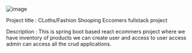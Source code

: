 
![image](https://user-images.githubusercontent.com/53932047/203495435-f4a838e8-8f5d-4b36-89ba-e03fbfe2b845.png)



Project title : CLoths/Fashion Shooping Eccomers fullstack project

Description :     This is spring boot based react ecommers project where we have inventory of products 
                 we can create user and access to user access admin can access all the crud applications.
